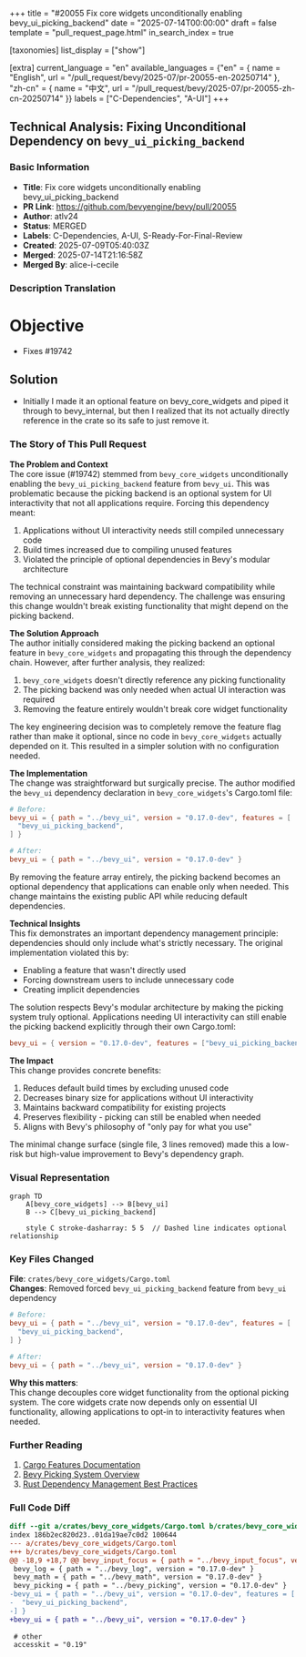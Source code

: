 +++
title = "#20055 Fix core widgets unconditionally enabling bevy_ui_picking_backend"
date = "2025-07-14T00:00:00"
draft = false
template = "pull_request_page.html"
in_search_index = true

[taxonomies]
list_display = ["show"]

[extra]
current_language = "en"
available_languages = {"en" = { name = "English", url = "/pull_request/bevy/2025-07/pr-20055-en-20250714" }, "zh-cn" = { name = "中文", url = "/pull_request/bevy/2025-07/pr-20055-zh-cn-20250714" }}
labels = ["C-Dependencies", "A-UI"]
+++

## Technical Analysis: Fixing Unconditional Dependency on `bevy_ui_picking_backend`

### Basic Information
- **Title**: Fix core widgets unconditionally enabling bevy_ui_picking_backend
- **PR Link**: https://github.com/bevyengine/bevy/pull/20055
- **Author**: atlv24
- **Status**: MERGED
- **Labels**: C-Dependencies, A-UI, S-Ready-For-Final-Review
- **Created**: 2025-07-09T05:40:03Z
- **Merged**: 2025-07-14T21:16:58Z
- **Merged By**: alice-i-cecile

### Description Translation
# Objective

- Fixes #19742

## Solution

- Initially I made it an optional feature on bevy_core_widgets and piped it through to bevy_internal, but then I realized that its not actually directly reference in the crate so its safe to just remove it.

### The Story of This Pull Request

**The Problem and Context**  
The core issue (#19742) stemmed from `bevy_core_widgets` unconditionally enabling the `bevy_ui_picking_backend` feature from `bevy_ui`. This was problematic because the picking backend is an optional system for UI interactivity that not all applications require. Forcing this dependency meant:

1. Applications without UI interactivity needs still compiled unnecessary code
2. Build times increased due to compiling unused features
3. Violated the principle of optional dependencies in Bevy's modular architecture

The technical constraint was maintaining backward compatibility while removing an unnecessary hard dependency. The challenge was ensuring this change wouldn't break existing functionality that might depend on the picking backend.

**The Solution Approach**  
The author initially considered making the picking backend an optional feature in `bevy_core_widgets` and propagating this through the dependency chain. However, after further analysis, they realized:

1. `bevy_core_widgets` doesn't directly reference any picking functionality
2. The picking backend was only needed when actual UI interaction was required
3. Removing the feature entirely wouldn't break core widget functionality

The key engineering decision was to completely remove the feature flag rather than make it optional, since no code in `bevy_core_widgets` actually depended on it. This resulted in a simpler solution with no configuration needed.

**The Implementation**  
The change was straightforward but surgically precise. The author modified the `bevy_ui` dependency declaration in `bevy_core_widgets`'s Cargo.toml file:

```toml
# Before:
bevy_ui = { path = "../bevy_ui", version = "0.17.0-dev", features = [
  "bevy_ui_picking_backend",
] }

# After:
bevy_ui = { path = "../bevy_ui", version = "0.17.0-dev" }
```

By removing the feature array entirely, the picking backend becomes an optional dependency that applications can enable only when needed. This change maintains the existing public API while reducing default dependencies.

**Technical Insights**  
This fix demonstrates an important dependency management principle: dependencies should only include what's strictly necessary. The original implementation violated this by:

- Enabling a feature that wasn't directly used
- Forcing downstream users to include unnecessary code
- Creating implicit dependencies

The solution respects Bevy's modular architecture by making the picking system truly optional. Applications needing UI interactivity can still enable the picking backend explicitly through their own Cargo.toml:

```toml
bevy_ui = { version = "0.17.0-dev", features = ["bevy_ui_picking_backend"] }
```

**The Impact**  
This change provides concrete benefits:
1. Reduces default build times by excluding unused code
2. Decreases binary size for applications without UI interactivity
3. Maintains backward compatibility for existing projects
4. Preserves flexibility - picking can still be enabled when needed
5. Aligns with Bevy's philosophy of "only pay for what you use"

The minimal change surface (single file, 3 lines removed) made this a low-risk but high-value improvement to Bevy's dependency graph.

### Visual Representation

```mermaid
graph TD
    A[bevy_core_widgets] --> B[bevy_ui]
    B --> C[bevy_ui_picking_backend]
    
    style C stroke-dasharray: 5 5  // Dashed line indicates optional relationship
```

### Key Files Changed

**File**: `crates/bevy_core_widgets/Cargo.toml`  
**Changes**: Removed forced `bevy_ui_picking_backend` feature from `bevy_ui` dependency  

```toml
# Before:
bevy_ui = { path = "../bevy_ui", version = "0.17.0-dev", features = [
  "bevy_ui_picking_backend",
] }

# After:
bevy_ui = { path = "../bevy_ui", version = "0.17.0-dev" }
```

**Why this matters**:  
This change decouples core widget functionality from the optional picking system. The core widgets crate now depends only on essential UI functionality, allowing applications to opt-in to interactivity features when needed.

### Further Reading
1. [Cargo Features Documentation](https://doc.rust-lang.org/cargo/reference/features.html)
2. [Bevy Picking System Overview](https://github.com/bevyengine/bevy/tree/main/crates/bevy_picking)
3. [Rust Dependency Management Best Practices](https://doc.rust-lang.org/cargo/guide/dependencies.html)

### Full Code Diff
```diff
diff --git a/crates/bevy_core_widgets/Cargo.toml b/crates/bevy_core_widgets/Cargo.toml
index 186b2ec820d23..01da19ae7c0d2 100644
--- a/crates/bevy_core_widgets/Cargo.toml
+++ b/crates/bevy_core_widgets/Cargo.toml
@@ -18,9 +18,7 @@ bevy_input_focus = { path = "../bevy_input_focus", version = "0.17.0-dev" }
 bevy_log = { path = "../bevy_log", version = "0.17.0-dev" }
 bevy_math = { path = "../bevy_math", version = "0.17.0-dev" }
 bevy_picking = { path = "../bevy_picking", version = "0.17.0-dev" }
-bevy_ui = { path = "../bevy_ui", version = "0.17.0-dev", features = [
-  "bevy_ui_picking_backend",
-] }
+bevy_ui = { path = "../bevy_ui", version = "0.17.0-dev" }
 
 # other
 accesskit = "0.19"
```